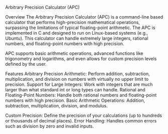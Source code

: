 Arbitrary Precision Calculator (APC)


Overview
The Arbitrary Precision Calculator (APC) is a command-line based calculator that performs high-precision mathematical operations, surpassing the limitations of typical floating-point arithmetic. The APC is implemented in C and designed to run on Linux-based systems (e.g., Ubuntu). This calculator can handle extremely large integers, rational numbers, and floating-point numbers with high precision.


APC supports basic arithmetic operations, advanced functions like trigonometry and logarithms, and even allows for custom precision levels defined by the user.



Features
Arbitrary Precision Arithmetic: Perform addition, subtraction, multiplication, and division on numbers with virtually no upper limit to precision.
Support for Large Integers: Work with integers that are much larger than what standard int or long types can handle.
Rational and Floating-Point Numbers: Handle both rational numbers and floating-point numbers with high precision.
Basic Arithmetic Operations: Addition, subtraction, multiplication, division, and modulus.



Custom Precision: Define the precision of your calculations (up to hundreds or thousands of decimal places).
Error Handling: Handles common errors such as division by zero and invalid inputs.
